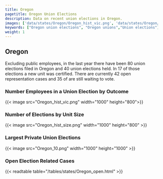 ```yaml
---
title: Oregon
pagetitle: Oregon Union Elections
description: Data on recent union elections in Oregon.
images: ['data/states/Oregon/Oregon_hist_vic.png', 'data/states/Oregon/Oregon_hist_size.png', 'data/states/Oregon/Oregon_10.png']
keywords: ["Oregon union elections", "Oregon unions","Union elections"]
weight: 1
---
```

##  Oregon

Excluding public employees, in the last year there have been 80 union elections filed in Oregon and 40 union elections held. In 17 of those elections a new unit was certified. There are currently 42 open representation cases and 35 of are still waiting to vote.

### Number Employees in a Union Election by Outcome
{{< image src="Oregon_hist_vic.png" width="1000" height="800">}}

### Number of Elections by Unit Size
{{< image src="Oregon_hist_size.png" width="1000" height="800" >}}

### Largest Private Union Elections
{{< image src="Oregon_10.png" width="1000" height="1000"  >}}

### Open Election Related Cases
{{< readtable table="/tables/states/Oregon_open.html" >}}

